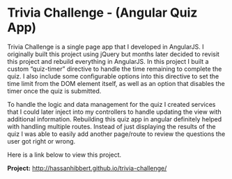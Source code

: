 # Trivia Challenge - (Angular Quiz App)

Trivia Challenge is a single page app that I developed in AngularJS. I originally built this project using jQuery but months later decided to revisit this project and rebuild everything in AngularJS. In this project I built a custom “quiz-timer” directive to handle the time remaining to complete the quiz. I also include some configurable options into this directive to set the time limit from the DOM element itself, as well as an option that disables the timer once the quiz is submitted.

To handle the logic and data management for the quiz I created services that I could later inject into my controllers to handle updating the view with additional information. Rebuilding this quiz app in angular definitely helped with handling multiple routes. Instead of just displaying the results of the quiz I was able to easily add another page/route to review the questions the user got right or wrong.

Here is a link below to view this project.

__Project:__ http://hassanhibbert.github.io/trivia-challenge/




